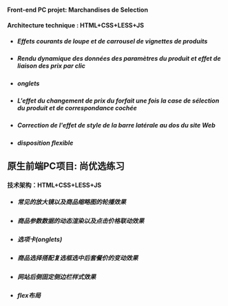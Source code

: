 #### Front-end PC projet: Marchandises de Selection

#### Architecture technique : HTML+CSS+LESS+JS

- ##### Effets courants de loupe et de carrousel de vignettes de produits

- ##### Rendu dynamique des données des paramètres du produit et effet de liaison des prix par clic

- ##### onglets

- ##### L'effet du changement de prix du forfait une fois la case de sélection du produit et de correspondance cochée

- ##### Correction de l'effet de style de la barre latérale au dos du site Web

- ##### disposition flexible

## 原生前端PC项目: 尚优选练习

#### 技术架构：HTML+CSS+LESS+JS

- ##### 常见的放大镜以及商品缩略图的轮播效果

- ##### 商品参数数据的动态渲染以及点击价格联动效果

- ##### 选项卡(onglets)

- ##### 商品选择搭配复选框选中后套餐价的变动效果

- ##### 网站后侧固定侧边栏样式效果

- ##### flex布局
